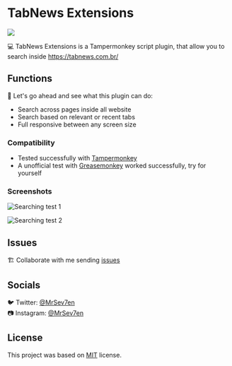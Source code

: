 # TabNews Extensions

<div>
  <p>
    <a href="https://github.com/MrSev7en/tabnews-extensions">
      <img src="https://badgen.net/badge/build/passing/green">
    </a>
  </p>
</div>

💻 TabNews Extensions is a Tampermonkey script plugin, that allow you to search inside https://tabnews.com.br/

## Functions

🚀 Let's go ahead and see what this plugin can do:

- Search across pages inside all website
- Search based on relevant or recent tabs
- Full responsive between any screen size

### Compatibility

- Tested successfully with [Tampermonkey](https://chrome.google.com/webstore/detail/tampermonkey/dhdgffkkebhmkfjojejmpbldmpobfkfo)
- A unofficial test with [Greasemonkey](https://addons.mozilla.org/firefox/addon/greasemonkey/) worked successfully, try for yourself

### Screenshots

![Searching test 1](https://cdn.discordapp.com/attachments/1045769023847149580/1066837404444536972/image.png)

![Searching test 2](https://cdn.discordapp.com/attachments/1045769023847149580/1066837232792649788/image.png)

## Issues

🏗️ Collaborate with me sending [issues](https://github.com/MrSev7en/tabnews-extensions/issues)

## Socials

🐦 Twitter: [@MrSev7en](https://twitter.com/MrSev7en/)
<br>
📷 Instagram: [@MrSev7en](https://instagram.com/MrSev7en/)

## License

This project was based on [MIT](https://github.com/MrSev7en/tabnews-extensions/blob/master/LICENSE) license.
